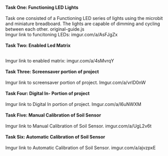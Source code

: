 **Task One: Functioning LED Lights** <br />
<br /> Task one consisted of a Functioning LED series of lights using the microbit and miniature breadboard. The lights are capable of dimming and cycling between each other. original-guide.js  
Imgur link to funcitoning LEDs: imgur.com/a/AsFJgZx <br />
<br />
**Task Two: Enabled Led Matrix** <br />

<br />Imgur link to enabled matrix: imgur.com/a/4sMvrqY <br />
<br />
**Task Three: Screensaver portion of project** <br />
<br /> Imgur link to screensaver portion of project. Imgur.com/a/vrlD0nW <br />
<br />
**Task Four: Digital In- Portion of project** <br />
<br /> Imgur link to Digital In portion of project. Imgur.com/a/l6uNWXM <br />
<br />
**Task Five: Manual Calibration of Soil Sensor** <br />
<br /> Imgur link to Manual Calibration of Soil Sensor. imgur.com/a/UgL2v6t <br />
<br />
**Task Six: Automatic Calibration of Soil Sensor** <br />
<br /> Imgur link to Automatic Calibration of Soil Sensor. imgur.com/a/ajvzpxE <br />
<br />

